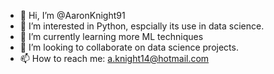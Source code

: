 - 👋 Hi, I’m @AaronKnight91
- 👀 I’m interested in Python, espcially its use in data science.
- 🌱 I’m currently learning more ML techniques
- 💞️ I’m looking to collaborate on data science projects.
- 📫 How to reach me: a.knight14@hotmail.com

<!---
AaronKnight91/AaronKnight91 is a ✨ special ✨ repository because its `README.md` (this file) appears on your GitHub profile.
You can click the Preview link to take a look at your changes.
--->
